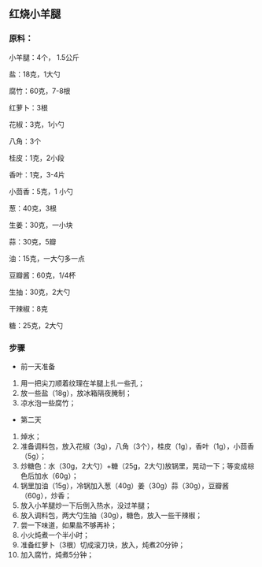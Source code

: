 ## 红烧小羊腿

### 原料：

小羊腿：4个， 1.5公斤

盐：18克，1大勺

腐竹：60克，7-8根

红萝卜：3根

花椒：3克，1小勺

八角：3个

桂皮：1克，2小段

香叶：1克，3-4片

小茴香：5克，1 小勺

葱：40克，3根

生姜：30克，一小块

蒜：30克，5瓣

油：15克，一大勺多一点

豆瓣酱：60克，1/4杯

生抽：30克，2大勺

干辣椒：8克

糖：25克，2大勺

### 步骤

- 前一天准备
1. 用一把尖刀顺着纹理在羊腿上扎一些孔；
2. 放一些盐（18g），放冰箱隔夜腌制；
3. 凉水泡一些腐竹；

- 第二天
1. 焯水；
2. 准备调料包，放入花椒（3g），八角（3个），桂皮（1g），香叶（1g），小茴香（5g）；
3. 炒糖色：水（30g，2大勺）+糖（25g，2大勺)放锅里，晃动一下；等变成棕色后加水（60g）；
4. 锅里加油（15g），冷锅加入葱（40g）姜（30g）蒜（30g），豆瓣酱（60g），炒香；
5. 放入小羊腿炒一下后倒入热水，没过羊腿；
6. 放入调料包，两大勺生抽（30g），糖色，放入一些干辣椒；
7. 尝一下味道，如果盐不够再补；
8. 小火炖煮一个半小时；
9. 准备红萝卜（3根）切成滚刀块，放入，炖煮20分钟；
10. 加入腐竹，炖煮5分钟；
